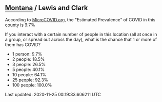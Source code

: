 
## [Montana](/united-states/montana) / Lewis and Clark

According to [MicroCOVID.org](http://microcovid.org),
the "Estimated Prevalence" of COVID in this county is 9.7%

If you interact with a certain number of people in this location
(all at once in a group, or spread out across the day), what is the chance that
1 or more of them has COVID?

- 1 person: 9.7%
- 2 people: 18.5%
- 3 people: 26.5%
- 5 people: 40.1%
- 10 people: 64.1%
- 25 people: 92.3%
- 100 people: 100.0%

Last updated: 2020-11-25 00:19:33.606211 UTC
